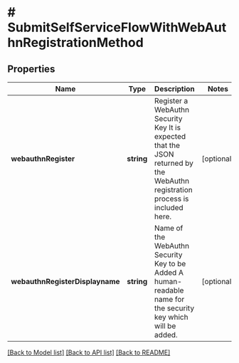 # # SubmitSelfServiceFlowWithWebAuthnRegistrationMethod

## Properties

Name | Type | Description | Notes
------------ | ------------- | ------------- | -------------
**webauthnRegister** | **string** | Register a WebAuthn Security Key  It is expected that the JSON returned by the WebAuthn registration process is included here. | [optional]
**webauthnRegisterDisplayname** | **string** | Name of the WebAuthn Security Key to be Added  A human-readable name for the security key which will be added. | [optional]

[[Back to Model list]](../../README.md#models) [[Back to API list]](../../README.md#endpoints) [[Back to README]](../../README.md)
